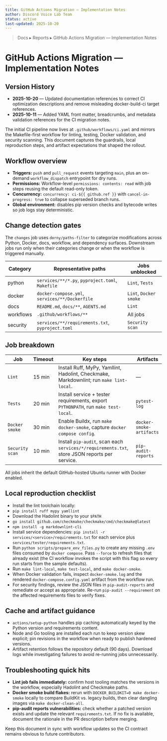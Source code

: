 ```yaml
---
title: GitHub Actions Migration — Implementation Notes
author: Discord Voice Lab Team
status: active
last-updated: 2025-10-20
---
```


<!-- markdownlint-disable-next-line MD041 -->
> Docs ▸ Reports ▸ GitHub Actions Migration — Implementation Notes

# GitHub Actions Migration — Implementation Notes

## Version History

-  **2025-10-20** — Updated documentation references to correct CI optimization descriptions and remove misleading docker-build-ci target references.
-  **2025-10-11** — Added YAML front matter, breadcrumbs, and metadata validation references for
  the CI migration notes.

The initial CI pipeline now lives at `.github/workflows/ci.yaml` and mirrors the
Makefile-first workflow for linting, testing, Docker validation, and security
scanning. This document captures the guardrails, local reproduction steps, and
artifact expectations that shaped the rollout.

## Workflow overview

-  **Triggers:** `push` and `pull_request` events targeting `main`, plus an
  on-demand `workflow_dispatch` entrypoint for dry runs.
-  **Permissions:** Workflow-level `permissions: contents: read` with job steps
  reusing the default read-only token.
-  **Concurrency:** `concurrency: ci-${{ github.ref }}` with
  `cancel-in-progress: true` to collapse superseded branch runs.
-  **Global environment:** disables pip version checks and bytecode writes so job
  logs stay deterministic.

## Change detection gates

The `changes` job uses `dorny/paths-filter` to categorize modifications across
Python, Docker, docs, workflow, and dependency surfaces. Downstream jobs run
only when their categories change or when the workflow is triggered manually.

| Category  | Representative paths                                          | Jobs unblocked            |
|-----------|----------------------------------------------------------------|---------------------------|
| python    | `services/**/*.py`, `pyproject.toml`, `Makefile`               | `Lint`, `Tests`           |
| docker    | `docker-compose.yml`, `services/**/Dockerfile`                | `Lint`, `Docker smoke`    |
| docs      | `README.md`, `docs/**`, `AGENTS.md`                           | `Lint`                    |
| workflows | `.github/workflows/**`                                        | All jobs                  |
| security  | `services/**/requirements.txt`, `pyproject.toml`              | `Security scan`           |

## Job breakdown

| Job            | Timeout | Key steps                                                                                     | Artifacts               |
|----------------|---------|-----------------------------------------------------------------------------------------------|-------------------------|
| `Lint`         | 15 min  | Install Ruff, MyPy, Yamllint, Hadolint, Checkmake, Markdownlint; run `make lint-local`. | —                       |
| `Tests`        | 20 min  | Install service + tester requirements, export `PYTHONPATH`, run `make test-local`.            | `pytest-log`            |
| `Docker smoke` | 30 min  | Enable Buildx, run `make docker-smoke`, capture `docker compose config`.                      | `docker-smoke-artifacts`|
| `Security scan`| 10 min  | Install `pip-audit`, scan each `services/*/requirements.txt`, store JSON reports per service. | `pip-audit-reports`     |

All jobs inherit the default GitHub-hosted Ubuntu runner with Docker enabled.

## Local reproduction checklist

-  Install the lint toolchain locally:
  -  `pip install ruff mypy yamllint`
  -  Download the Hadolint binary to your `$PATH`
  -  `go install github.com/checkmake/checkmake/cmd/checkmake@latest`
  -  `npm install -g markdownlint-cli`
-  Install service dependencies: `pip install -r services/<service>/requirements.txt`
   for each service plus `services/tester/requirements.txt`.
-  Run `python scripts/prepare_env_files.py` to create any missing `.env`
   files consumed by `docker compose`. Pass `--force` to refresh files that
   already exist (the CI workflow invokes the script with this flag so every run
   starts from the sample defaults).
-  Run `make lint-local`, `make test-local`, and `make docker-smoke`.
-  When Docker validation fails, inspect `docker-smoke.log` and the rendered
   `docker-compose.config.yaml` artifact from the workflow run.
-  For security findings, review the JSON files in `pip-audit-reports` and
   remediate or accept as appropriate. Re-run `pip-audit --requirement` on the
   affected requirements files to verify fixes.

## Cache and artifact guidance

-  `actions/setup-python` handles pip caching automatically keyed by the Python
  version and requirements content.
-  Node and Go tooling are installed each run to keep version skew explicit; pin
  revisions in the workflow when ready to publish hardened versions.
-  Artifact retention follows the repository default (90 days). Download logs
  while investigating failures to avoid re-running jobs unnecessarily.

## Troubleshooting quick hits

-  **Lint job fails immediately:** confirm host tooling matches the versions in
  the workflow, especially Hadolint and Checkmake paths.
-  **Docker smoke build flakes:** rerun with `DOCKER_BUILDKIT=0 make docker-smoke`
  locally to compare BuildKit vs. legacy builds, then clear dangling images via
  `make docker-clean-all`.
-  **pip-audit reports vulnerabilities:** check whether a patched version exists
  and update the relevant `requirements.txt`. If no fix is available, document
  the rationale in the PR description before merging.

Keep this document in sync with workflow updates so the CI contract remains
obvious to future contributors.
